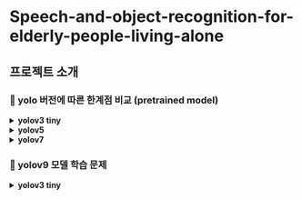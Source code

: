 # Speech-and-object-recognition-for-elderly-people-living-alone


## 프로젝트 소개


### 📌 yolo 버전에 따른 한계점 비교 (pretrained model)
<details>
  <summary><b>yolov3 tiny</b></summary>
</br>
  <div markdown="1">
    <ul>
      <li>인식이 매우 불안정함. bounding box가 지속적으로 나타나지 않고 깜빡거림</li>
      <img src="https://github.com/MechanIT/Speech-and-object-recognition-for-elderly-people-living-alone/assets/161675231/d5425817-fbd0-4613-8a26-f994f2d2bcf6" width=40%>
    </ul>
  </br>
    <ul>
      <li>누워 있는 사람의 경우, 사람으로 인지하지 못함</li>
      <img src="https://github.com/MechanIT/Speech-and-object-recognition-for-elderly-people-living-alone/assets/161675231/a916836d-6226-4f9a-9d6a-21c6afcd0092" width=40%>
    </ul>
  </br>
    <ul>
      <li>정자세인 사람만 제대로 인식하며, 자세가 조금만 바뀌어도 인지하지 못함</li>
    </ul>
</details>

<details>
  <summary><b>yolov5</b></summary>
</br>
  <div markdown="1">
    <ul>
      <li>yolov3와 다르게 누워 있는 사람도 person으로 인식함.</li>
      <img src="https://github.com/MechanIT/Speech-and-object-recognition-for-elderly-people-living-alone/assets/161675231/9c982336-01f1-43bb-bb86-b8f10b3be2e5" width=40%>
    </ul>
  </br>
    <ul>
    <li>객체의 일부분만 사람으로 인식하는 yolov3와 다르게, 사람(person)으로 인식하는 범위(bounding box)가 더 커지고 다양한 자세에도 사람으로 인지를 할 수 있음</li>
      <img src="https://github.com/MechanIT/Speech-and-object-recognition-for-elderly-people-living-alone/assets/161675231/37b5bc68-136f-4ab9-a3ea-0e15fdcbd273" width=40%>
   </ul>
</br>
    <ul>
      <b>→ 그러나 누워 있는 자세까지 인지 불가</b>
   </ul>
</details>

<details>
  <summary><b>yolov7</b></summary>
</br>
  <div markdown="1">
    <ul>
      <li>인지 정확도가 매우 높음. 특히 사람의 경우 대부분 90% 이상의 정확도가 출력됨</li>
      <img src="https://github.com/MechanIT/Speech-and-object-recognition-for-elderly-people-living-alone/assets/161675231/d9f2adcf-609b-443f-9be3-dca6db582119" width=40%>
   </ul>
</br>
</br>
    <ul>
      <li>사람이 정지해 있을 경우,  Bounding box 크기 변화가 작음</li>
      <img src="https://github.com/MechanIT/Speech-and-object-recognition-for-elderly-people-living-alone/assets/161675231/c5563ec0-f5fe-4716-821e-609f3247aa28" width=40%>
   </ul>
</br>
</br>
    <ul>
      <li>yolov3, yolov5보다 실시간성이 매우 좋음</li>
   </ul>
</br>
    <ul>
        <b>→ ❗모델의 실시간성과 정확성을 고려하여, 학습시킬 모델을 yolov7으로 결정❗</b>
   </ul>
</details>


### 📌 yolov9 모델 학습 문제
<details>
  <summary><b>yolov3 tiny</b></summary>
</br>
성능비교를 위해 yolov7과  yolov9을 동일 데이터셋, 동일 batch size와 epoch로 학습을 진행함. 
</br>
그러나, yolov9 학습 모델을 실행했을 때 객체를 인지하는 비율이 낮고 인지에 성공하더라도 정확도가 아주 낮음. 
  <div markdown="1">
  </br>
    <ul>
      <li>한명이 잡혔을 때 person으로 판별가능</li>
        하드웨어의 한계상, 딜레이가 매우 심하고 person을 인지하나 그 정확도가 0.2 수준으로 낮음. 또한 거의 전신의 ⅔ 이상이 나와야 person으로 인지 가능하고 정자세에서 벗어나는 자세를 취하거나 거리가 가까우면 거의 인식하지 못함
    </ul>
  </br>
    <ul>
      <li>누운 사람</li>
        누운 사람의 경우, 다른 학습된 모델과 다르게 거의 인식하지 못함. 다양한 자세와 각도로 학습시켰지만 실제 검증에서는 많은 시도중에 1번 인식될 정도로 거의 인식하지 못함.
    </ul>
  </br>
    <ul>
      <li>2명 이상의 사람이 화면에 나왔을 때</li>
        정상적으로 학습된 v7의 경우, 2명이 인식돼도 정확도가 떨어지지 않고 모두 사람으로 인식할 수 있는 것을 확인함. 또한 2명의 자세가 달라도 동시에 성공적으로 자세를 구별하여 인식할 수 있었음.
      </br>
      </br>
        그러나 v9의 경우 2명이 화면에 나오면 각각을 person으로 인지는 하나 2명이 각기 다른 자세를 취해도 역시 인식하지 못하고 손을 사람으로 인식하는 등 오인식 문제도 발견됨.
    </ul>
</details>

